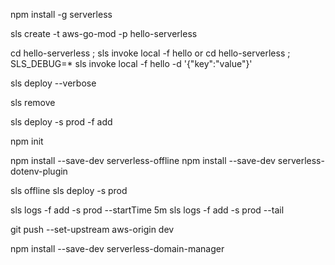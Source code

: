 npm install -g serverless

sls create -t aws-go-mod -p hello-serverless

cd hello-serverless ; sls invoke local -f hello
or
cd hello-serverless ; SLS_DEBUG=* sls invoke local -f hello -d '{\"key\":\"value\"}'

sls deploy --verbose

sls remove

sls deploy -s prod -f add

npm init

npm install --save-dev serverless-offline
npm install --save-dev serverless-dotenv-plugin

sls offline
sls deploy -s prod

sls logs -f add -s prod --startTime 5m
sls logs -f add -s prod --tail

git push --set-upstream aws-origin dev

npm install --save-dev serverless-domain-manager